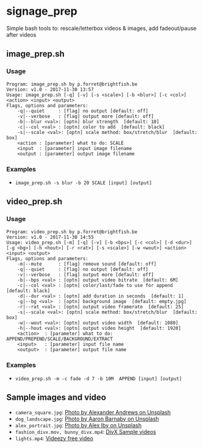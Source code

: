 # signage_prep

Simple bash tools to: rescale/letterbox videos &amp; images, add fadeout/pause after videos

## image_prep.sh
	
### Usage

	Program: image_prep.sh by p.forret@brightfish.be
	Version: v1.0 - 2017-11-30 13:57
	Usage: image_prep.sh [-q] [-v] [-s <scale>] [-b <blur>] [-c <col>] <action> <input> <output>
	Flags, options and parameters:
	    -q|--quiet     : [flag] no output [default: off]
	    -v|--verbose   : [flag] output more [default: off]
	    -b|--blur <val>: [optn] blur strength  [default: 10]
	    -c|--col <val> : [optn] color to add  [default: black]
	    -s|--scale <val>: [optn] scale method: box/stretch/blur  [default: box]
	    <action : [parameter] what to do: SCALE
	    <input  : [parameter] input image filename
	    <output : [parameter] output image filename

### Examples

* `image_prep.sh -s blur -b 20 SCALE [input] [output]`

## video_prep.sh

### Usage 

	Program: video_prep.sh by p.forret@brightfish.be
	Version: v1.0 - 2017-11-30 14:55
	Usage: video_prep.sh [-m] [-q] [-v] [-b <bps>] [-c <col>] [-d <dur>] [-g <bg>] [-h <hout>] [-r <rat>] [-s <scale>] [-w <wout>] <action> <input> <output>
	Flags, options and parameters:
	    -m|--mute      : [flag] remove sound [default: off]
	    -q|--quiet     : [flag] no output [default: off]
	    -v|--verbose   : [flag] output more [default: off]
	    -b|--bps <val> : [optn] output video bitrate  [default: 6M]
	    -c|--col <val> : [optn] color/last/fade to use for append [default: black]
	    -d|--dur <val> : [optn] add duration in seconds  [default: 1]
	    -g|--bg <val>  : [optn] background image  [default: empty.jpg]
	    -r|--rat <val> : [optn] output video framerate  [default: 25]
	    -s|--scale <val>: [optn] scale method: box/stretch/blur  [default: box]
	    -w|--wout <val>: [optn] output video width  [default: 1080]
	    -h|--hout <val>: [optn] output video height  [default: 1920]
	    <action>  : [parameter] what to do: APPEND/PREPEND/SCALE/BACKGROUND/EXTRACT
	    <input>   : [parameter] input file name
	    <output>  : [parameter] output file name

### Examples

* `video_prep.sh -m -c fade -d 7 -b 10M  APPEND [input] [output]`


## Sample images and video

* `camera_square.jpg`: [Photo by Alexander Andrews on Unsplash](https://unsplash.com/photos/sNPfZxrBYdQ "Photo by Alexander Andrews on Unsplash")
* `dog_landscape.jpg`: [Photo by Aaron Barnaby on Unsplash](https://unsplash.com/photos/dp2m5glF2Y4 "Photo by Aaron Barnaby on Unsplash")
* `alex_portrait.jpg`: [Photo by Alex Iby on Unsplash](https://unsplash.com/photos/470eBDOc8bk "Photo by Alex Iby on Unsplash")
* `fashion_divx.mov, bunny_divx.mp4`: [DivX Sample videos](http://www.divx.com/en/devices/profiles/video)
* `lights.mp4`: [Videezy free video](https://www.videezy.com/backgrounds/5064-distant-lights-4k-motion-background-loop)
